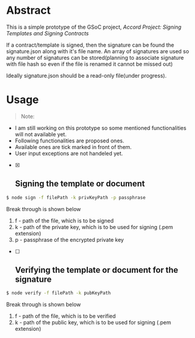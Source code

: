 # Abstract
This is a simple prototype of the GSoC project,
*Accord Project: Signing Templates and Signing Contracts*

If a contract/template is signed, then the signature  can be found the signature.json along with it's file name. An array of signatures are used so any number of signatures can be stored(planning to associate signature with file hash so even if the file is renamed it cannot be missed out)

Ideally signature.json should be a read-only file(under progress).

# Usage

 >Note:
 * I am still working on this prototype so some mentioned functionalities will not available yet.
 * Following functionalities are proposed ones.
 * Available ones are tick marked in front of them.
 * User input exceptions are not handeled yet.

- [x] ## Signing the template or document

```sh
$ node sign -f filePath -k privKeyPath -p passphrase
```
Break through is shown below
1. f - path of the file, which is to be signed
2. k - path of the private key, which is to be used for signing (.pem extension)
3. p - passphrase of the encrypted private key

- [ ] ## Verifying the template or document for the signature

```sh
$ node verify -f filePath -k pubKeyPath 
```
Break through is shown below
1. f - path of the file, which is to be verified
2. k - path of the public key, which is to be used for signing (.pem extension)
